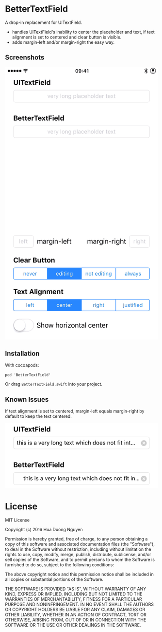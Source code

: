 # BetterTextField
A drop-in replacement for UITextField.

* handles UITextField's inability to center the placeholder and text, if text alignment is set to centered and clear button is visible.
* adds margin-left and/or margin-right the easy way.

## Screenshots
![Demo](Example/Screenshots/demo.gif)

## Installation
With cocoapods:

`pod 'BetterTextField'`

Or drag `BetterTextField.swift` into your project.

## Known Issues
If text alignment is set to centered, margin-left equals margin-right by default to keep the text centered.

![Margin-left Issue](Example/Screenshots/issue.png)

# License
MIT License

Copyright (c) 2016 Hua Duong Nguyen

Permission is hereby granted, free of charge, to any person obtaining a copy
of this software and associated documentation files (the "Software"), to deal
in the Software without restriction, including without limitation the rights
to use, copy, modify, merge, publish, distribute, sublicense, and/or sell
copies of the Software, and to permit persons to whom the Software is
furnished to do so, subject to the following conditions:

The above copyright notice and this permission notice shall be included in all
copies or substantial portions of the Software.

THE SOFTWARE IS PROVIDED "AS IS", WITHOUT WARRANTY OF ANY KIND, EXPRESS OR
IMPLIED, INCLUDING BUT NOT LIMITED TO THE WARRANTIES OF MERCHANTABILITY,
FITNESS FOR A PARTICULAR PURPOSE AND NONINFRINGEMENT. IN NO EVENT SHALL THE
AUTHORS OR COPYRIGHT HOLDERS BE LIABLE FOR ANY CLAIM, DAMAGES OR OTHER
LIABILITY, WHETHER IN AN ACTION OF CONTRACT, TORT OR OTHERWISE, ARISING FROM,
OUT OF OR IN CONNECTION WITH THE SOFTWARE OR THE USE OR OTHER DEALINGS IN THE
SOFTWARE.

